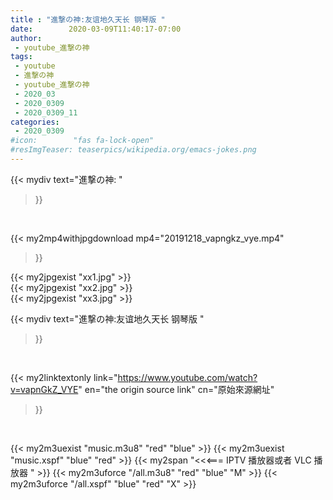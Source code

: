 ```yaml
---
title : "進撃の神:友谊地久天长 钢琴版 "
date:        2020-03-09T11:40:17-07:00
author:
 - youtube_進撃の神
tags:
 - youtube
 - 進撃の神
 - youtube_進撃の神
 - 2020_03
 - 2020_0309
 - 2020_0309_11
categories:
 - 2020_0309
#icon:        "fas fa-lock-open"
#resImgTeaser: teaserpics/wikipedia.org/emacs-jokes.png
---
```


{{< mydiv text="進撃の神: "
>}}
<br>


{{< my2mp4withjpgdownload mp4="20191218_vapngkz_vye.mp4"
>}}

{{< my2jpgexist "xx1.jpg" >}}<br>
{{< my2jpgexist "xx2.jpg" >}}<br>
{{< my2jpgexist "xx3.jpg" >}}<br>



{{< mydiv text="進撃の神:友谊地久天长 钢琴版 "
>}}
<br>

{{< my2linktextonly link="https://www.youtube.com/watch?v=vapnGkZ_VYE"
en="the origin source link" cn="原始來源網址"
>}}


<br>

{{< my2m3uexist "music.m3u8" "red"  "blue" >}} {{< my2m3uexist "music.xspf" "blue" "red"  >}} {{< my2span "<<<=== IPTV 播放器或者 VLC 播放器 " >}} {{< my2m3uforce "/all.m3u8" "red"  "blue" "M" >}} {{< my2m3uforce "/all.xspf" "blue" "red"  "X" >}} 
